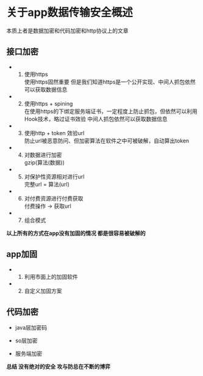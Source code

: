 # 关于app数据传输安全概述

本质上者是数据加密和代码加密和http协议上的文章

## 接口加密									

- 1. 使用https				
使用https固然重要 但是我们知道https是一个公开实现、中间人抓包依然可以获取数据信息

- 2. 使用https + spining    		
在使用https的下绑定服务端证书，一定程度上防止抓包，但依然可以利用Hook技术，略过证书效验
中间人抓包依然可以获取数据信息			

- 3. 使用http + token 效验url					
防止url被恶意防问、但加密算法在软件之中可被破解，自动算出token					

- 4. 对数据进行加密						
gzip(算法(数据))			

- 5. 对保护性资源相对进行url				
完整url = 算法(url)				

- 6. 对付费资源进行付费获取				
付费操作 -> 获取url				

- 7. 组合模式				

**以上所有的方式在app没有加固的情况 都是很容易被破解的**				

## app加固			

- 1. 利用市面上的加固软件			

- 2. 自定义加固方案			


## 代码加密

- java层加密码	

- so层加密		

- 服务端加密			


**总结 没有绝对的安全 攻与防总在不断的博弈**

